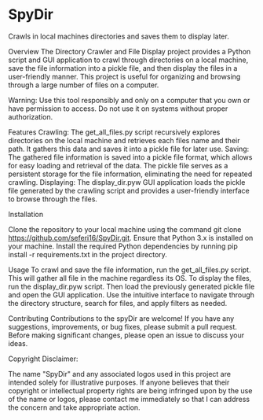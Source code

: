 # SpyDir
Crawls in local machines directories and saves them to display later.

Overview
The Directory Crawler and File Display project provides a Python script and GUI application to crawl through directories on a local machine, save the file information into a pickle file, and then display the files in a user-friendly manner. This project is useful for organizing and browsing through a large number of files on a computer.

Warning: Use this tool responsibly and only on a computer that you own or have permission to access. Do not use it on systems without proper authorization.

Features
Crawling: The get_all_files.py script recursively explores directories on the local machine and retrieves each files name and their path. It gathers this data and saves it into a pickle file for later use.
Saving: The gathered file information is saved into a pickle file format, which allows for easy loading and retrieval of the data. The pickle file serves as a persistent storage for the file information, eliminating the need for repeated crawling.
Displaying: The display_dir.pyw GUI application loads the pickle file generated by the crawling script and provides a user-friendly interface to browse through the files.

Installation

Clone the repository to your local machine using the command git clone https://github.com/seferi16/SpyDir.git.
Ensure that Python 3.x is installed on your machine.
Install the required Python dependencies by running pip install -r requirements.txt in the project directory.

Usage
To crawl and save the file information, run the get_all_files.py script. This will gather all file in the machine regardless its OS.
To display the files, run the display_dir.pyw script. Then load the previously generated pickle file and open the GUI application. Use the intuitive interface to navigate through the directory structure, search for files, and apply filters as needed.

Contributing
Contributions to the spyDir are welcome! If you have any suggestions, improvements, or bug fixes, please submit a pull request. Before making significant changes, please open an issue to discuss your ideas.

Copyright Disclaimer:

The name "SpyDir" and any associated logos used in this project are intended solely for illustrative purposes. If anyone believes that their copyright or intellectual property rights are being infringed upon by the use of the name or logos, please contact me immediately so that I can address the concern and take appropriate action.
